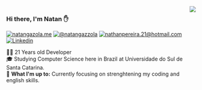 <img align='right' src="https://github-readme-stats.vercel.app/api?username=Natan19&show_icons=true">

### Hi there, I'm Natan :raised_hand:

[![natangazola.me](https://img.shields.io/static/v1?label=natangazola.me&message=%20&color=yellow&logo=&style=flat-square&logoColor=white)](https://natangazola.me/)
[![@natangazzola](https://img.shields.io/static/v1?label=@natangazzola&message=%20&color=orange&logo=Instagram&style=flat-square&logoColor=white)](https://www.instagram.com/natangazzola/)
[![nathanpereira.21@hotmail.com](https://img.shields.io/static/v1?label=nathanpereira.21@hotmail.com&message=%20&color=red&logo=gmail&style=flat-square&logoColor=white)](mailto:nathanpereira.21@hotmail.com)
[![Linkedin](https://img.shields.io/static/v1?label=Natan%20Pereira%20Gazola&message=%20&color=blue&logo=linkedin&style=flat-square&logoColor=white)](https://www.linkedin.com/in/natan-gazola/)
  
  
👨‍💻 21 Years old Developer  
🎓 Studying Computer Science here in Brazil at Universidade do Sul de Santa Catarina.  
🚧 **What I'm up to:** Currently focusing on strenghtening my coding and english skills.
